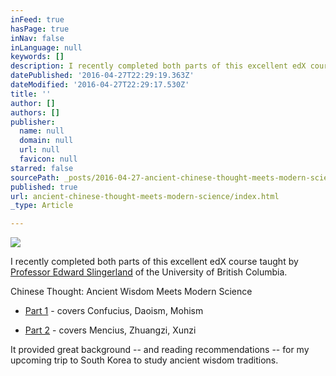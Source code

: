 ```yaml
---
inFeed: true
hasPage: true
inNav: false
inLanguage: null
keywords: []
description: I recently completed both parts of this excellent edX course taught by Professor Edward Slingerland of the University of British Columbia.
datePublished: '2016-04-27T22:29:19.363Z'
dateModified: '2016-04-27T22:29:17.530Z'
title: ''
author: []
authors: []
publisher:
  name: null
  domain: null
  url: null
  favicon: null
starred: false
sourcePath: _posts/2016-04-27-ancient-chinese-thought-meets-modern-science.md
published: true
url: ancient-chinese-thought-meets-modern-science/index.html
_type: Article

---
```

![](https://the-grid-user-content.s3-us-west-2.amazonaws.com/6bf0ce65-e1b1-46b4-8f83-185a2c88f19f.jpg)

I recently completed both parts of this excellent edX course taught by [Professor Edward Slingerland][0] of the University of British Columbia.

Chinese Thought: Ancient Wisdom Meets Modern Science

* [Part 1][1] - covers Confucius, Daoism, Mohism

* [Part 2][2] - covers Mencius, Zhuangzi, Xunzi

It provided great background -- and reading recommendations -- for my upcoming trip to South Korea to study ancient wisdom traditions.

[0]: http://eslingerland.arts.ubc.ca/
[1]: https://www.edx.org/course/chinese-thought-ancient-wisdom-meets-ubcx-china300-1x-0
[2]: https://www.edx.org/course/chinese-thought-ancient-wisdom-meets-ubcx-china300-2x-0